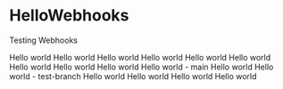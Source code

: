 # HelloWebhooks
Testing Webhooks

Hello world
Hello world
Hello world
Hello world
Hello world
Hello world
Hello world
Hello world
Hello world
Hello world - main
Hello world
Hello world - test-branch
Hello world
Hello world
Hello world
Hello world
